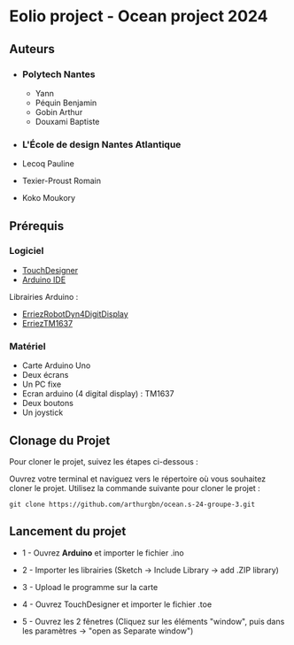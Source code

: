 # Eolio project - Ocean project 2024 

## Auteurs
- ### Polytech Nantes
  - Yann
  - Péquin Benjamin
  - Gobin Arthur
  - Douxami Baptiste
    
-  ### L'École de design Nantes Atlantique
  - Lecoq Pauline
  - Texier-Proust Romain
  - Koko Moukory

## Prérequis

### Logiciel 
- [TouchDesigner](https://derivative.ca/download)
- [Arduino IDE](https://www.arduino.cc/en/software)

Librairies Arduino   : 
  - [ErriezRobotDyn4DigitDisplay](https://github.com/Erriez/ErriezRobotDyn4DigitDisplay)
  - [ErriezTM1637](https://github.com/Erriez/ErriezTM1637)
    
### Matériel
  - Carte Arduino Uno
  - Deux écrans
  - Un PC fixe
  - Ecran arduino (4 digital display) : TM1637
  - Deux boutons
  - Un joystick

    

## Clonage du Projet
Pour cloner le projet, suivez les étapes ci-dessous :

Ouvrez votre terminal et naviguez vers le répertoire où vous souhaitez cloner le projet.
Utilisez la commande suivante pour cloner le projet :
```git
git clone https://github.com/arthurgbn/ocean.s-24-groupe-3.git
```
## Lancement du projet 

- 1 - Ouvrez **Arduino** et importer le fichier .ino
- 2 - Importer les librairies (Sketch -> Include Library -> add .ZIP library)
- 3 - Upload le programme sur la carte

- 4 - Ouvrez TouchDesigner et importer le fichier .toe
- 5 - Ouvrez les 2 fênetres (Cliquez sur les éléments "window", puis dans les paramètres -> "open as Separate window")

  
